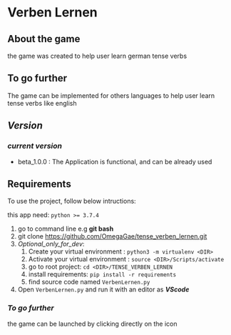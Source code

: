 # **Verben Lernen**

## About the game

the game was created to help user learn german tense verbs

## To go further

The game can be implemented for others languages to help user learn tense verbs like english

## _Version_

### _current version_

* beta_1.0.0 : The Application is functional, and can be already used

## Requirements

To use the project, follow below intructions:

this app need: ``python >= 3.7.4``

1. go to command line e.g **git bash**
2. git clone <https://github.com/OmegaGae/tense_verben_lernen.git>
3. _Optional_only_for_dev_:
    1. Create your virtual environment : `` python3 -m virtualenv <DIR> ``
    2. Activate your virtual environment : ``source <DIR>/Scripts/activate``
    3. go to root project: `` cd <DIR>/TENSE_VERBEN_LERNEN ``
    4. install requirements: `` pip install -r requirements ``
    5. find source code named  `VerbenLernen.py`
4. Open `VerbenLernen.py` and run it with an editor as **_VScode_**

### _To go further_

  the game can be launched by clicking directly on the icon
